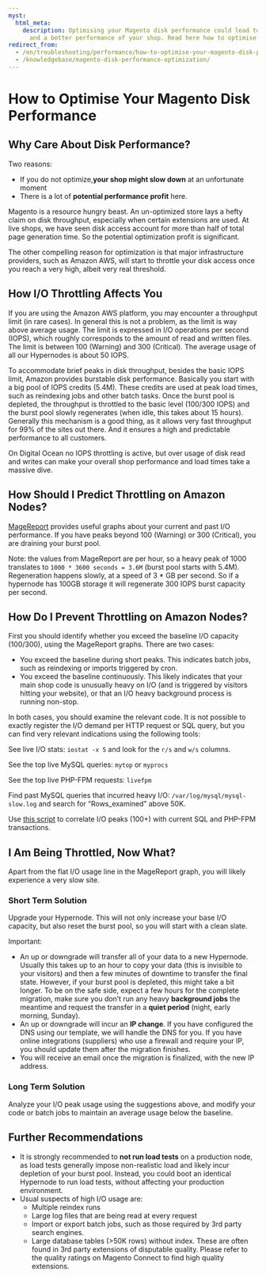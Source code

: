 ```yaml
---
myst:
  html_meta:
    description: Optimising your Magento disk performance could lead to higher speed
      and a better performance of your shop. Read here how to optimise it on Hypernode.
redirect_from:
  - /en/troubleshooting/performance/how-to-optimise-your-magento-disk-performance/
  - /knowledgebase/magento-disk-performance-optimization/
---
```


<!-- source: https://support.hypernode.com/en/troubleshooting/performance/how-to-optimise-your-magento-disk-performance/ -->

# How to Optimise Your Magento Disk Performance

## Why Care About Disk Performance?

Two reasons:

- If you do not optimize,**your shop might slow down** at an unfortunate moment
- There is a lot of **potential performance profit** here.

Magento is a resource hungry beast. An un-optimized store lays a hefty claim on disk throughput, especially when certain extensions are used. At live shops, we have seen disk access account for more than half of total page generation time. So the potential optimization profit is significant.

The other compelling reason for optimization is that major infrastructure providers, such as Amazon AWS, will start to throttle your disk access once you reach a very high, albeit very real threshold.

## How I/O Throttling Affects You

If you are using the Amazon AWS platform, you may encounter a throughput limit (in rare cases). In general this is not a problem, as the limit is way above average usage. The limit is expressed in I/O operations per second (IOPS), which roughly corresponds to the amount of read and written files. The limit is between 100 (Warning) and 300 (Critical). The average usage of all our Hypernodes is about 50 IOPS.

To accommodate brief peaks in disk throughput, besides the basic IOPS limit, Amazon provides burstable disk performance. Basically you start with a big pool of IOPS credits (5.4M). These credits are used at peak load times, such as reindexing jobs and other batch tasks. Once the burst pool is depleted, the throughput is throttled to the basic level (100/300 IOPS) and the burst pool slowly regenerates (when idle, this takes about 15 hours). Generally this mechanism is a good thing, as it allows very fast throughput for 99% of the sites out there. And it ensures a high and predictable performance to all customers.

On Digital Ocean no IOPS throttling is active, but over usage of disk read and writes can make your overall shop performance and load times take a massive dive.

## How Should I Predict Throttling on Amazon Nodes?

[MageReport](https://www.magereport.com/) provides useful graphs about your current and past I/O performance. If you have peaks beyond 100 (Warning) or 300 (Critical), you are draining your burst pool.

Note: the values from MageReport are per hour, so a heavy peak of 1000 translates to `1000 * 3600 seconds = 3.6M` (burst pool starts with 5.4M). Regeneration happens slowly, at a speed of 3 * GB per second. So if a hypernode has 100GB storage it will regenerate 300 IOPS burst capacity per second.

## How Do I Prevent Throttling on Amazon Nodes?

First you should identify whether you exceed the baseline I/O capacity (100/300), using the MageReport graphs. There are two cases:

- You exceed the baseline during short peaks. This indicates batch jobs, such as reindexing or imports triggered by cron.
- You exceed the baseline continuously. This likely indicates that your main shop code is unusually heavy on I/O (and is triggered by visitors hitting your website), or that an I/O heavy background process is running non-stop.

In both cases, you should examine the relevant code. It is not possible to exactly register the I/O demand per HTTP request or SQL query, but you can find very relevant indications using the following tools:

See live I/O stats: `iostat -x 5` and look for the `r/s` and `w/s` columns.

See the top live MySQL queries: `mytop` or `myprocs`

See the top live PHP-FPM requests: `livefpm`

Find past MySQL queries that incurred heavy I/O: `/var/log/mysql/mysql-slow.log` and search for “Rows_examined” above 50K.

Use [this script](https://gist.github.com/hn-support/66daf5aef6dfae0724c9b69b87d0b170) to correlate I/O peaks (100+) with current SQL and PHP-FPM transactions.

## I Am Being Throttled, Now What?

Apart from the flat I/O usage line in the MageReport graph, you will likely experience a very slow site.

### Short Term Solution

Upgrade your Hypernode. This will not only increase your base I/O capacity, but also reset the burst pool, so you will start with a clean slate.

Important:

- An up or downgrade will transfer all of your data to a new Hypernode. Usually this takes up to an hour to copy your data (this is invisible to your visitors) and then a few minutes of downtime to transfer the final state. However, if your burst pool is depleted, this might take a bit longer. To be on the safe side, expect a few hours for the complete migration, make sure you don’t run any heavy **background jobs** the meantime and request the transfer in a **quiet period** (night, early morning, Sunday).
- An up or downgrade will incur an **IP change**. If you have configured the DNS using our template, we will handle the DNS for you. If you have online integrations (suppliers) who use a firewall and require your IP, you should update them after the migration finishes.
- You will receive an email once the migration is finalized, with the new IP address.

### Long Term Solution

Analyze your I/O peak usage using the suggestions above, and modify your code or batch jobs to maintain an average usage below the baseline.

## Further Recommendations

- It is strongly recommended to **not run load tests** on a production node, as load tests generally impose non-realistic load and likely incur depletion of your burst pool. Instead, you could boot an identical Hypernode to run load tests, without affecting your production environment.
- Usual suspects of high I/O usage are:
  - Multiple reindex runs
  - Large log files that are being read at every request
  - Import or export batch jobs, such as those required by 3rd party search engines.
  - Large database tables (>50K rows) without index. These are often found in 3rd party extensions of disputable quality. Please refer to the quality ratings on Magento Connect to find high quality extensions.
